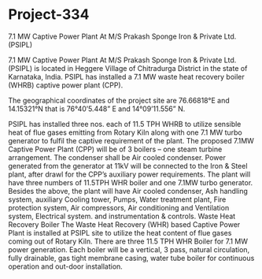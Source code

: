# Project-334
7.1 MW Captive Power Plant At M/S Prakash Sponge Iron &amp; Private Ltd. (PSIPL)

7.1 MW Captive Power Plant At M/S Prakash Sponge Iron & Private Ltd. (PSIPL) is located in Heggere
Village of Chitradurga District in the state of Karnataka, India. PSIPL has installed a 7.1 MW waste heat
recovery boiler (WHRB) captive power plant (CPP).

The geographical coordinates of the project site are 76.66818°E and 14.15321°N that is 76°40’5.448” E
and 14°09’11.556” N.

PSIPL has installed three nos. each of 11.5 TPH WHRB to utilize sensible heat of flue gases emitting
from Rotary Kiln along with one 7.1 MW turbo generator to fulfil the captive requirement of the plant.
The proposed 7.1MW Captive Power Plant (CPP) will be of 3 boilers – one steam turbine arrangement.
The condenser shall be Air cooled condenser. Power generated from the generator at 11kV will be
connected to the Iron & Steel plant, after drawl for the CPP’s auxiliary power requirements.
The plant will have three numbers of 11.5TPH WHR boiler and one 7.1MW turbo generator. Besides
the above, the plant will have Air cooled condenser, Ash handling system, auxiliary Cooling tower,
Pumps, Water treatment plant, Fire protection system, Air compressors, Air conditioning and Ventilation
system, Electrical system. and instrumentation & controls.
Waste Heat Recovery Boiler
The Waste Heat Recovery (WHR) based Captive Power Plant is installed at PSIPL site to utilize the heat
content of flue gases coming out of Rotary Kiln. There are three 11.5 TPH WHR Boiler for 7.1 MW
power generation. Each boiler will be a vertical, 3 pass, natural circulation, fully drainable, gas tight
membrane casing, water tube boiler for continuous operation and out-door installation.

